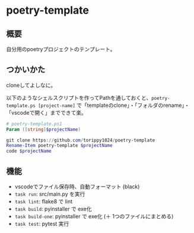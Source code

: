 # poetry-template


## 概要
自分用のpoetryプロジェクトのテンプレート。


## つかいかた
cloneしてよしなに。

以下のようなシェルスクリプトを作ってPathを通しておくと、`poetry-template.ps [project-name]` で「templateのclone」・「フォルダのrename」・「vscodeで開く」までできて楽。
```ps1
# poetry-template.ps1
Param ([string]$projectName)

git clone https://github.com/torippy1024/poetry-template
Rename-Item poetry-template $projectName
code $projectName
```

## 機能
* vscodeでファイル保存時、自動フォーマット (black)
* `task run`: src/main.py を実行
* `task lint`: flake8 で lint
* `task build`: pyinstaller で exe化
* `task build-one`: pyinstaller で exe化 (＋ 1つのファイルにまとめる) 
* `task test`: pytest 実行

